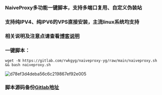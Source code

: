### NaiveProxy多功能一键脚本，支持多端口复用、自定义伪装站

### 支持纯IPV4、纯IPV6的VPS直接安装，主流linux系统均支持

### 相关说明及注意点请查看[博客说明](https://ygkkk.blogspot.com/2022/11/naiveproxy-yg-youtube.html)

### 一键脚本：
```
wget -N https://gitlab.com/rwkgyg/naiveproxy-yg/raw/main/naiveproxy.sh && bash naiveproxy.sh
```

![d78ef3d4deba56c6c219867ef92e005](https://user-images.githubusercontent.com/121604513/212578843-4a333ce2-4b22-4445-ac28-c8500db1ecdc.png)

### 脚本源码备份[Gitlab地址](https://gitlab.com/rwkgyg/naiveproxy-yg)

